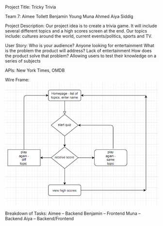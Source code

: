 Project Title: Tricky Trivia

Team 7: 
Aimee Tollett
Benjamin Young
Muna Ahmed
Aiya Siddig

Project Description:
Our project idea is to create a trivia game. It will include several different topics and a high scores screen at the end. Our topics include: cultures around the world, current events/politics, sports and TV. 

User Story:
Who is your audience? Anyone looking for entertainment
What is the problem the product will address? Lack of entertainment
How does the product solve that problem? Allowing users to test their knowledge on a series of subjects

APIs: New York Times, OMDB

Wire Frame:
![Image of Wireframe](Bootcamp_Proj-2/proj2.png)

Breakdown of Tasks:
Aimee – Backend
Benjamin – Frontend
Muna – Backend
Aiya – Backend/Frontend
